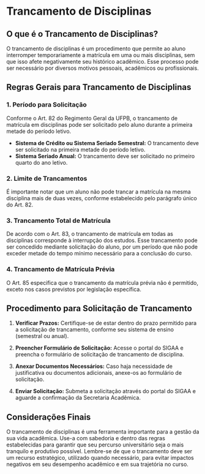 # Trancamento de Disciplinas

## O que é o Trancamento de Disciplinas?

O trancamento de disciplinas é um procedimento que permite ao aluno interromper temporariamente a matrícula em uma ou mais disciplinas, sem que isso afete negativamente seu histórico acadêmico. Esse processo pode ser necessário por diversos motivos pessoais, acadêmicos ou profissionais.

## Regras Gerais para Trancamento de Disciplinas

### 1. Período para Solicitação

Conforme o Art. 82 do Regimento Geral da UFPB, o trancamento de matrícula em disciplinas pode ser solicitado pelo aluno durante a primeira metade do período letivo. 

- **Sistema de Crédito ou Sistema Seriado Semestral:** O trancamento deve ser solicitado na primeira metade do período letivo.
- **Sistema Seriado Anual:** O trancamento deve ser solicitado no primeiro quarto do ano letivo.

### 2. Limite de Trancamentos

É importante notar que um aluno não pode trancar a matrícula na mesma disciplina mais de duas vezes, conforme estabelecido pelo parágrafo único do Art. 82.

### 3. Trancamento Total de Matrícula

De acordo com o Art. 83, o trancamento de matrícula em todas as disciplinas corresponde à interrupção dos estudos. Esse trancamento pode ser concedido mediante solicitação do aluno, por um período que não pode exceder metade do tempo mínimo necessário para a conclusão do curso.

### 4. Trancamento de Matrícula Prévia

O Art. 85 especifica que o trancamento da matrícula prévia não é permitido, exceto nos casos previstos por legislação específica.

## Procedimento para Solicitação de Trancamento

1. **Verificar Prazos:** Certifique-se de estar dentro do prazo permitido para a solicitação de trancamento, conforme seu sistema de ensino (semestral ou anual).

2. **Preencher Formulário de Solicitação:** Acesse o portal do SIGAA e preencha o formulário de solicitação de trancamento de disciplina.

3. **Anexar Documentos Necessários:** Caso haja necessidade de justificativa ou documentos adicionais, anexe-os ao formulário de solicitação.

4. **Enviar Solicitação:** Submeta a solicitação através do portal do SIGAA e aguarde a confirmação da Secretaria Acadêmica.

## Considerações Finais

O trancamento de disciplinas é uma ferramenta importante para a gestão da sua vida acadêmica. Use-a com sabedoria e dentro das regras estabelecidas para garantir que seu percurso universitário seja o mais tranquilo e produtivo possível. Lembre-se de que o trancamento deve ser um recurso estratégico, utilizado quando necessário, para evitar impactos negativos em seu desempenho acadêmico e em sua trajetória no curso.

